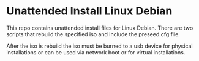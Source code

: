 # Unattended Install Linux Debian

This repo contains unattended install files for Linux Debian.
There are two scripts that rebuild the specified iso and include the preseed.cfg file.

After the iso is rebuild the iso must be burned to a usb device for physical installations or can be used 
via network boot or for virtual installations.